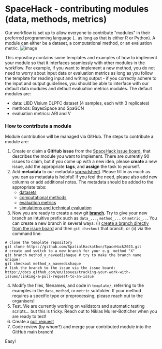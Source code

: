 # SpaceHack - contributing modules (data, methods, metrics)

Our workflow is set up to allow everyone to contribute "modules" in their preferred programming language (.. as long as that is either R or Python). A module can either be a dataset, a computational method, or an evaluation metric.
![image](https://github.com/SpatialHackathon/SpaceHack2023/assets/114547/7c002916-0a90-4fe7-8745-489313bc0192)

This repository contains some templates and examples of how to implement your module so that it interfaces seamlessly with other modules in the workflow. For example, if you want to implement a new method, you do not need to worry about input data or evaluation metrics as long as you follow the template for reading input and writing output - if you correctly adhere to the input and output guidelines, you should be able to interface with our default data modules and default evaluation metrics modules. The default modules are:
 - data: LIBD Visium DLPFC dataset (4 samples, each with 3 replicates)
 - methods: BayesSpace and SpaGCN
 - evaluation metrics: ARI and V

### How to contribute a module

Module contribution will be managed via GitHub. The steps to contribute a module are:
 1. Create or claim a **GitHub issue** from the [SpaceHack issue board.](https://github.com/SpatialHackathon/SpaceHack2023/issues) that describes the module you want to implement. There are currently 90 issues to claim, but if you come up with a new idea, please **create** a new issue, add the appropriate **tags**, and **assign** the task to yourself.
 2. Add **metadata** to our metadata [spreadsheet](https://docs.google.com/spreadsheets/d/1QCeAF4yQG4bhZSGPQwwVBj_XF7ADY_2mK5xivAIfHsc/edit). Please fill in as much as you can as metadata is helpful! If you feel the need, please also add new columns or add additional notes. The metadata should be added to the appropriate tabs:
    - [datasets](https://docs.google.com/spreadsheets/d/1QCeAF4yQG4bhZSGPQwwVBj_XF7ADY_2mK5xivAIfHsc/edit#gid=1453488771)
    - [computational methods](https://docs.google.com/spreadsheets/d/1QCeAF4yQG4bhZSGPQwwVBj_XF7ADY_2mK5xivAIfHsc/edit#gid=0)
    - [evaluation metrics](https://docs.google.com/spreadsheets/d/1QCeAF4yQG4bhZSGPQwwVBj_XF7ADY_2mK5xivAIfHsc/edit#gid=4776337)
    - [simulations and technical evaluation](https://docs.google.com/spreadsheets/d/1QCeAF4yQG4bhZSGPQwwVBj_XF7ADY_2mK5xivAIfHsc/edit#gid=640974611)
 3. Now you are ready to create a new git **[branch](https://learngitbranching.js.org/)**. Try to give your new branch an intuitive prefix such as `data_...`, `method_...` or `metric_..`. You can create a new branch in several ways: (i) [create a branch directly from the issue board](https://docs.github.com/en/issues/tracking-your-work-with-issues/creating-a-branch-for-an-issue) and then `git checkout` that branch, or (ii) via the command line:
```
# clone the template repository
git clone https://github.com/SpatialHackathon/SpaceHack2023.git
# create and switch to a new branch for your e.g. method "X"
git branch method_x_naveedishaque # try to make the branch name unique!
git checkout method_x_naveedishaque
# link the branch to the issue via the issue board: https://docs.github.com/en/issues/tracking-your-work-with-issues/linking-a-pull-request-to-an-issue
```
 4. Modify the files, filenames, and code in `template/`, referring to the examples in the `data`, `method`, or `metric` subfolder. If your method requires a specific type or preprocessing, please reach out to the organisers!
 5. Test. We are currently working on validators and automatic testing scripts... but this is tricky. Reach out to Niklas Muller-Botticher when you are ready to test!
 6. Create a [pull request](https://docs.github.com/en/pull-requests/collaborating-with-pull-requests/proposing-changes-to-your-work-with-pull-requests/creating-a-pull-request?tool=cli)
 7. Code review (by whom?) and merge your contributed module into the GitHub main branch!

Easy!

